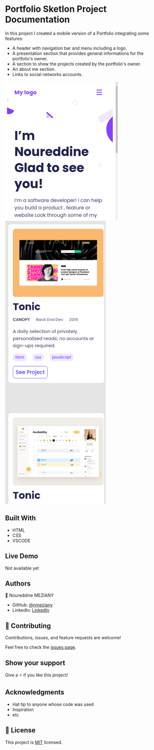# Portfolio Sketlon Project Documentation

In this project I created a mobile version of a Portfolio integrating some features:

- A header with navigation bar and menu including a logo.
- A presentation section that provides general informations for the portfolio's owner.
- A section to show the projects created by the portfolio's owner.
- An about me section.
- Links to social networks accounts.

![screenshot](./Screenshot1.png)
![screenshot](./Screenshot2.png)


## Built With

- HTML
- CSS
- VSCODE

## Live Demo

Not available yet


## Authors

👤 Noureddine MEZIANY

- GitHub: [@nmeziany](https://github.com/nmeziany)
- LinkedIn: [LinkedIn](https://www.linkedin.com/in/noureddine-meziany/)


## 🤝 Contributing

Contributions, issues, and feature requests are welcome!

Feel free to check the [issues page](../../issues/).

## Show your support

Give a ⭐️ if you like this project!

## Acknowledgments

- Hat tip to anyone whose code was used
- Inspiration
- etc

## 📝 License

This project is [MIT](./MIT.md) licensed.